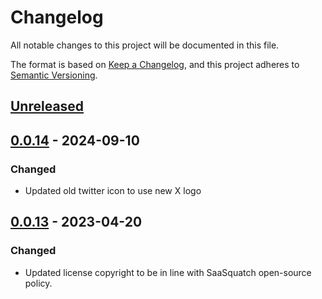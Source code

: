 # Changelog

All notable changes to this project will be documented in this file.

The format is based on [Keep a Changelog](https://keepachangelog.com/en/1.0.0/),
and this project adheres to [Semantic Versioning](https://semver.org/spec/v2.0.0.html).

## [Unreleased]

## [0.0.14] - 2024-09-10

### Changed

- Updated old twitter icon to use new X logo

## [0.0.13] - 2023-04-20

### Changed

- Updated license copyright to be in line with SaaSquatch open-source policy.

[unreleased]: https://github.com/saasquatch/program-tools/compare/%40saasquatch/vanilla-components-assets%400.0.14...HEAD
[0.0.14]: https://github.com/saasquatch/program-tools/releases/tag/%40saasquatch/vanilla-components-assets%400.0.14
[0.0.13]: https://github.com/saasquatch/program-tools/releases/tag/%40saasquatch/vanilla-components-assets%400.0.13
